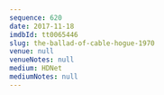 ```yaml
---
sequence: 620
date: 2017-11-18
imdbId: tt0065446
slug: the-ballad-of-cable-hogue-1970
venue: null
venueNotes: null
medium: HDNet
mediumNotes: null
---
```

